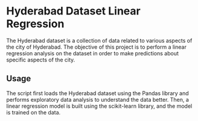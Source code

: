 # Hyderabad Dataset Linear Regression

The Hyderabad dataset is a collection of data related to various aspects of the city of Hyderabad. The objective of this project is to perform a linear regression analysis on the dataset in order to make predictions about specific aspects of the city.

## Usage

The script first loads the Hyderabad dataset using the Pandas library and performs exploratory data analysis to understand the data better. Then, a linear regression model is built using the scikit-learn library, and the model is trained on the data.
